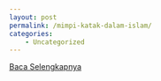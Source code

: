 ```yaml
---
layout: post
permalink: /mimpi-katak-dalam-islam/
categories:
    - Uncategorized
---
```


[Baca Selengkapnya](/03)